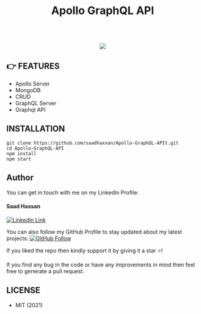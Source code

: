 <div align="center">
	<h1>Apollo GraphQL API<br><br><br>
	<img src="https://i.morioh.com/200916/0500f4a0.webp">
	</h1>
</div>

## 👉 FEATURES
- Apollo Server
- MongoDB 
- CRUD
- GraphQL Server
- Graphql API

##  INSTALLATION

```
git clone https://github.com/saadhaxxan/Apollo-GraphQL-APIt.git
cd Apollo-GraphQL-API
npm install
npm start
```


## Author
You can get in touch with me on my LinkedIn Profile:

#### Saad Hassan
[![LinkedIn Link](https://img.shields.io/badge/Connect-saadhaxxan-blue.svg?logo=linkedin&longCache=true&style=social&label=Connect
)](https://www.linkedin.com/in/saadhaxxan)

You can also follow my GitHub Profile to stay updated about my latest projects: [![GitHub Follow](https://img.shields.io/badge/Connect-saadhaxxan-blue.svg?logo=Github&longCache=true&style=social&label=Follow)](https://github.com/saadhaxxan)

If you liked the repo then kindly support it by giving it a star ⭐!

If you find any bug in the code or have any improvements in mind then feel free to generate a pull request.

## LICENSE
- MIT (2021)
